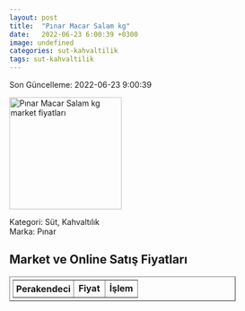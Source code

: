 ```yaml
---
layout: post
title:  "Pınar Macar Salam kg"
date:   2022-06-23 6:00:39 +0300
image: undefined
categories: sut-kahvaltilik
tags: sut-kahvaltilik
---
```


Son Güncelleme: 2022-06-23 9:00:39

<img src="undefined" width="200" alt="Pınar Macar Salam kg market fiyatları" />

Kategori: Süt, Kahvaltılık
<br />
Marka: Pınar

<h2>Market ve Online Satış Fiyatları</h2>

<table border="1" style="padding: 5px;width:80%;">
  <tr>
    <td style="padding: 5px;"><strong>Perakendeci</strong></td>
    <td><strong>Fiyat</strong></td>
    <td><strong>İşlem</strong></td>
  </tr>
  
</table>
